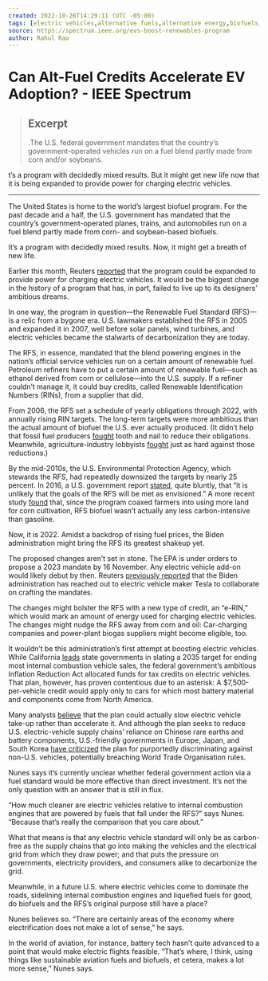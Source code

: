 ```yaml
---
created: 2022-10-26T14:29:11 (UTC -05:00)
tags: [electric vehicles,alternative fuels,alternative energy,biofuels,renewable energy]
source: https://spectrum.ieee.org/evs-boost-renewables-program
author: Rahul Rao
---
```


# Can Alt-Fuel Credits Accelerate EV Adoption? - IEEE Spectrum

> ## Excerpt
> .The U.S. federal government mandates that the country’s government-operated vehicles run on a fuel blend partly made from corn and/or soybeans. 

t’s a program with decidedly mixed results. But it might get new life now that it is being
 expanded to provide power for charging electric vehicles.

---
The United States is home to the world’s largest biofuel program. For the past decade and a half, the U.S. government has mandated that the country’s government-operated planes, trains, and automobiles run on a fuel blend partly made from corn- and soybean-based biofuels.  

It’s a program with decidedly mixed results. Now, it might get a breath of new life.

Earlier this month, Reuters [reported](https://www.reuters.com/business/autos-transportation/exclusive-us-epa-expected-propose-electric-cars-be-eligible-renewable-fuel-2022-10-05/) that the program could be expanded to provide power for charging electric vehicles. It would be the biggest change in the history of a program that has, in part, failed to live up to its designers’ ambitious dreams.

In one way, the program in question—the Renewable Fuel Standard (RFS)—is a relic from a bygone era. U.S. lawmakers established the RFS in 2005 and expanded it in 2007, well before solar panels, wind turbines, and electric vehicles became the stalwarts of decarbonization they are today.

The RFS, in essence, mandated that the blend powering engines in the nation’s official service vehicles run on a certain amount of renewable fuel. Petroleum refiners have to put a certain amount of renewable fuel—such as ethanol derived from corn or cellulose—into the U.S. supply. If a refiner couldn’t manage it, it could buy credits, called Renewable Identification Numbers (RINs), from a supplier that did.

From 2006, the RFS set a schedule of yearly obligations through 2022, with annually rising RIN targets. The long-term targets were more ambitious than the actual amount of biofuel the U.S. ever actually produced. (It didn’t help that fossil fuel producers [fought](https://www.reuters.com/markets/commodities/what-is-stake-us-biofuel-blending-law-2022-beyond-2022-01-11/) tooth and nail to reduce their obligations. Meanwhile, agriculture-industry lobbyists [fought](https://www.reuters.com/article/us-usa-biofuels/trump-epa-finalizes-2020-biofuel-rule-corn-lobby-objects-idUSKBN1YN20M) just as hard against those reductions.)

By the mid-2010s, the U.S. Environmental Protection Agency, which stewards the RFS, had repeatedly downsized the targets by nearly 25 percent. In 2016, a U.S. government report [stated](https://www.gao.gov/assets/gao-17-94.pdf), quite bluntly, that “it is unlikely that the goals of the RFS will be met as envisioned.” A more recent study [found](https://www.ncbi.nlm.nih.gov/pmc/articles/PMC8892349/) that, since the program coaxed farmers into using more land for corn cultivation, RFS biofuel wasn’t actually any less carbon-intensive than gasoline.

Now, it is 2022. Amidst a backdrop of rising fuel prices, the Biden administration might bring the RFS its greatest shakeup yet.

The proposed changes aren’t set in stone. The EPA is under orders to propose a 2023 mandate by 16 November. Any electric vehicle add-on would likely debut by then. Reuters [previously reported](https://www.reuters.com/business/environment/biden-administration-leans-tesla-guidance-renewable-fuel-policy-reform-2022-06-23/) that the Biden administration has reached out to electric vehicle maker Tesla to collaborate on crafting the mandates.

The changes might bolster the RFS with a new type of credit, an “e-RIN,” which would mark an amount of energy used for charging electric vehicles. The changes might nudge the RFS away from corn and oil: Car-charging companies and power-plant biogas suppliers might become eligible, too.

It wouldn’t be this administration’s first attempt at boosting electric vehicles. While California [leads](https://www.automotiveworld.com/articles/what-does-californias-ice-ban-mean-for-the-us/) state governments in slating a 2035 target for ending most internal combustion vehicle sales, the federal government’s ambitious Inflation Reduction Act allocated funds for tax credits on electric vehicles. That plan, however, has proven contentious due to an asterisk: A $7,500-per-vehicle credit would apply only to cars for which most battery material and components come from North America.

Many analysts [believe](https://www.csis.org/analysis/ira-and-ev-tax-credits%E2%80%94can-we-kill-multiple-birds-one-stone-0) that the plan could actually slow electric vehicle take-up rather than accelerate it. And although the plan seeks to reduce U.S. electric-vehicle supply chains’ reliance on Chinese rare earths and battery components, U.S.-friendly governments in Europe, Japan, and South Korea [have criticized](https://www.csis.org/analysis/ira-and-ev-tax-credits%E2%80%94can-we-kill-multiple-birds-one-stone-0) the plan for purportedly discriminating against non-U.S. vehicles, potentially breaching World Trade Organisation rules.

Nunes says it’s currently unclear whether federal government action via a fuel standard would be more effective than direct investment. It’s not the only question with an answer that is still in flux.

“How much cleaner are electric vehicles relative to internal combustion engines that are powered by fuels that fall under the RFS?” says Nunes. “Because that’s really the comparison that you care about.”

What that means is that any electric vehicle standard will only be as carbon-free as the supply chains that go into making the vehicles and the electrical grid from which they draw power; and that puts the pressure on governments, electricity providers, and consumers alike to decarbonize the grid.

Meanwhile, in a future U.S. where electric vehicles come to dominate the roads, sidelining internal combustion engines and liquefied fuels for good, do biofuels and the RFS’s original purpose still have a place?

Nunes believes so. “There are certainly areas of the economy where electrification does not make a lot of sense,” he says.

In the world of aviation, for instance, battery tech hasn’t quite advanced to a point that would make electric flights feasible. “That’s where, I think, using things like sustainable aviation fuels and biofuels, et cetera, makes a lot more sense,” Nunes says.
